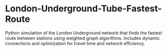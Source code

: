 # London-Underground-Tube-Fastest-Route
Python simulation of the London Underground network that finds the fastest route between stations using weighted graph algorithms. Includes dynamic connections and optimization for travel time and network efficiency.
